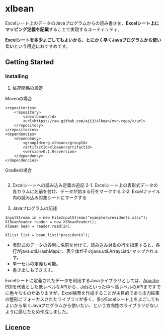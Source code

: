 xlbean
====

Excelシート上のデータのJavaプログラムからの読み書きを、**Excelシート上にマッピング定義を記載**することで実現するユーティリティ。

**Excelシートを多少よごしてもよいから、とにかく早くJavaプログラムから使いたい**という用途におすすめです。

## Getting Started

### Installing

1. 依存関係の設定

Mavenの場合
```
<repositories>
    <repository>
        <id>xlbean</id>
        <url>https://raw.github.com/aji3/xlbean/mvn-repo/</url>
    </repository>
</repositories>
<dependencies>
    <dependency>
        <groupId>org.xlbean</groupId>
        <artifactId>xlbean</artifactId>
        <version>0.1.0</version>
    </dependency>
</dependencies>
```

Gradleの場合
```

```

2. Excelシートへの読み込み定義の追記
2-1. Excelシート上の表形式データの各カラムに名前を付け、データが始まる行をマークする
2-2. Excelファイル内の読み込み対象シートにマークする

3. Javaプログラムの記述
```
InputStream in = new FileInputStream("example/presidents.xlsx");
XlBeanReader reader = new XlBeanReader();
XlBean bean = reader.read(in);

XlList list = bean.list("presidents");
```



* 表形式のデータの各列に名前を付けて、読み込み対象の行を指定すると、各行がjava.util.HashMapに、表全体がそのjava.util.ArrayListにマップされます。
* 単一セルの定義も可能。
* 書き出しもできます。

Excelシートに定義されたデータを利用するJavaライブラリとしては、[Apache POI](https://poi.apache.org/)を代表とした低レベルなAPIから、[Jxls](http://jxls.sourceforge.net/)といった中～高レベルのAPIまですでに色々なものがありますが、Excel帳票を作成することが主目的であり出力結果の整形にフォーカスされたライブラリが多く、多少Excelシート上をよごしてもよいから早くJavaプログラムから使いたい、という方向性のライブラリがないように感じたため作成しました。




## Licence


